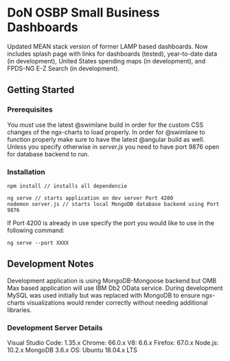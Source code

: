 # DoN OSBP Small Business Dashboards

Updated MEAN stack version of former LAMP based dashboards.  Now includes splash page with links for dashboards (tested), year-to-date data (in development), United States spending maps (in development), and FPDS-NG E-Z Search (in development).  

## Getting Started 

### Prerequisites

You <i>must</i> use the latest @swimlane build in order for the custom CSS changes of the ngx-charts to load properly.  In order for @swimlane to function properly make sure to have the latest @angular build as well.  Unless you specify otherwise in <i>server.js</i> you need to have port 9876 open for database backend to run.  

### Installation 

```
npm install // installs all dependencie 
``` 

```
ng serve // starts application on dev server Port 4200
nodemon server.js // starts local MongoDB database backend using Port 9876 
``` 

If Port 4200 is already in use specify the port you would like to use in the following command: 

```
ng serve --port XXXX
```
## Development Notes

Development application is using MongoDB-Mongoose backend but OMB Max based application will use IBM Db2 OData service.  During development MySQL was used initially but was replaced with MongoDB to ensure ngx-charts visualizations would render correctly without needing additional libraries.  

### Development Server Details

Visual Studio Code: 1.35.x
Chrome: 66.0.x
V8: 6.6.x
Firefox: 67.0.x
Node.js: 10.2.x
MongoDB 3.6.x 
OS: Ubuntu 18.04.x LTS